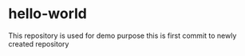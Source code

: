 # hello-world
This repository is used for demo purpose
this is first commit to newly created repository
